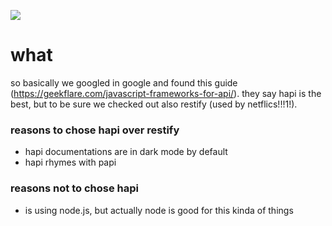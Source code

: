 ![](https://pbs.twimg.com/media/DBq848FXUAA27pc.jpg)

# what 

so basically we googled in google and found this guide (https://geekflare.com/javascript-frameworks-for-api/).
they say hapi is the best, but to be sure we checked out also restify (used by netflics!!!1!).

### reasons to chose hapi over restify

- hapi documentations are in dark mode by default
- hapi rhymes with papi


### reasons not to chose hapi

- is using node.js, but actually node is good for this kinda of things

